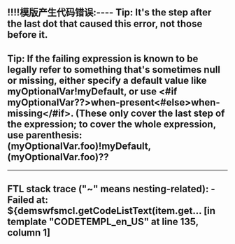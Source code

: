 !!!!模版产生代码错误:----
Tip: It's the step after the last dot that caused this error, not those before it.
----
Tip: If the failing expression is known to be legally refer to something that's sometimes null or missing, either specify a default value like myOptionalVar!myDefault, or use <#if myOptionalVar??>when-present<#else>when-missing</#if>. (These only cover the last step of the expression; to cover the whole expression, use parenthesis: (myOptionalVar.foo)!myDefault, (myOptionalVar.foo)??
----

----
FTL stack trace ("~" means nesting-related):
	- Failed at: ${demswfsmcl.getCodeListText(item.get...  [in template "CODETEMPL_en_US" at line 135, column 1]
----